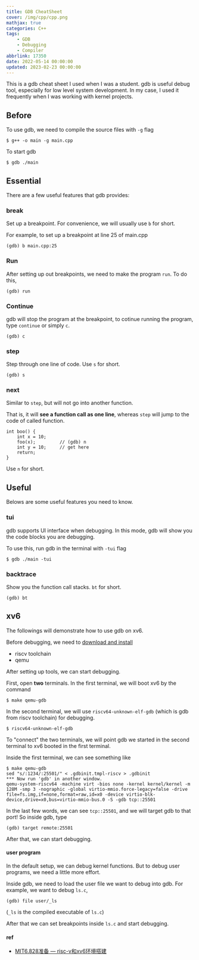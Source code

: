 ```yaml
---
title: GDB CheatSheet
cover: /img/cpp/cpp.png
mathjax: true
categories: C++
tags: 
    - GDB
    - Debugging
    - Compiler
abbrlink: 17350
date: 2022-05-14 00:00:00
updated: 2023-02-23 00:00:00
---
```


This is a gdb cheat sheet I used when I was a student. gdb is useful debug tool, especially for low level system development. In my case, I used it frequently when I was working with kernel projects.

## Before

To use gdb, we need to compile the source files with `-g` flag
```shell=
$ g++ -o main -g main.cpp
```

To start gdb
```shell=
$ gdb ./main
```

## Essential
There are a few useful features that gdb provides:
### break
Set up a breakpoint.
For convenience, we will usually use `b` for short.

For example, to set up a breakpoint at line 25 of main.cpp
```shell=
(gdb) b main.cpp:25
```

### Run
After setting up out breakpoints, we need to make the program `run`. To do this, 
```shell=
(gdb) run
```

### Continue
gdb will stop the program at the breakpoint, to cotinue running the program, type `continue` or simply `c`.
```shell=
(gdb) c
```

### step
Step through one line of code.
Use `s` for short.
```shell=
(gdb) s
```

### next
Similar to `step`, but will not go into another function.

That is, it will **see a function call as one line**, 
whereas `step` will jump to the code of called function.
```cpp=
int boo() {
    int x = 10;
    foo(x);         // (gdb) n
    int y = 10;     // get here
    return;
}
```

Use `n` for short.

## Useful
Belows are some useful features you need to know.
### tui
gdb supports UI interface when debugging.
In this mode, gdb will show you the code blocks you are debugging.

To use this, run gdb in the terminal with `-tui` flag
```shell=
$ gdb ./main -tui
```

### backtrace
Show you the function call stacks.
`bt` for short.
```shell=
(gdb) bt
```

## xv6
The followings will demonstrate how to use gdb on xv6.

Before debugging, we need to [download and install](https://pdos.csail.mit.edu/6.828/2022/tools.html)
- riscv toolchain
- qemu

After setting up tools, we can start debugging.

First, open **two** terminals.
In the first terminal, we will boot xv6 by the command
```shell=
$ make qemu-gdb
```

In the second terminal, we will use `riscv64-unknown-elf-gdb` (which is gdb from riscv toolchain) for debugging.
```shell=
$ riscv64-unknown-elf-gdb
```

To "connect" the two terminals, we will point gdb we started in the second terminal to xv6 booted in the first terminal.

Inside the first terminal, we can see something like
```shell=
$ make qemu-gdb
sed "s/:1234/:25501/" < .gdbinit.tmpl-riscv > .gdbinit
*** Now run 'gdb' in another window.
qemu-system-riscv64 -machine virt -bios none -kernel kernel/kernel -m 128M -smp 3 -nographic -global virtio-mmio.force-legacy=false -drive file=fs.img,if=none,format=raw,id=x0 -device virtio-blk-device,drive=x0,bus=virtio-mmio-bus.0 -S -gdb tcp::25501
```

In the last few words, we can see `tcp::25501`, and we will target gdb to that port!
So inside gdb, type
```shell=    
(gdb) target remote:25501
```

After that, we can start debugging.

#### user program
In the default setup, we can debug kernel functions. But to debug user programs, we need a little more effort.

Inside gdb, we need to load the user file we want to debug into gdb.
For example, we want to debug `ls.c`, 
```shell=
(gdb) file user/_ls
```
(`_ls` is the compiled executable of `ls.c`)

After that we can set breakpoints inside `ls.c` and start debugging.

#### ref
- [MIT6.828准备 — risc-v和xv6环境搭建](https://zhayujie.com/mit6828-env.html)
